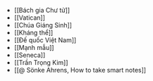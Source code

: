 - [[Bách gia Chư tử]]
- [[Vatican]]
- [[Chúa Giáng Sinh]]
- [[Kháng thể]]
- [[Đế quốc Việt Nam]]
- [[Mạnh mẫu]]
- [[Seneca]]
- [[Trần Trọng Kim]]
- [[@ Sönke Ahrens, How to take smart notes]]
